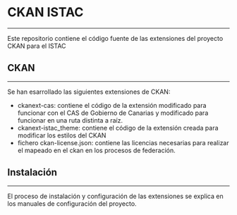 # CKAN ISTAC
---------------------------------------------------------------

Este repositorio contiene el código fuente de las extensiones del proyecto CKAN para el ISTAC


## CKAN
---------------------------------------------------------------

Se han esarrollado las siguientes extensiones de CKAN:

- ckanext-cas: contiene el código de la extensión modificado para funcionar con el CAS de Gobierno de Canarias y modificado para funcionar en una ruta distinta a raíz.
- ckanext-istac_theme: contiene el código de la extensión creada para modificar los estilos del CKAN
- fichero ckan-license.json: contiene las licencias necesarias para realizar el mapeado en el ckan en los procesos de federación.

## Instalación
---------------------------------------------------------------

El proceso de instalación y configuración de las extensiones se explica en los manuales de configuración del proyecto.

